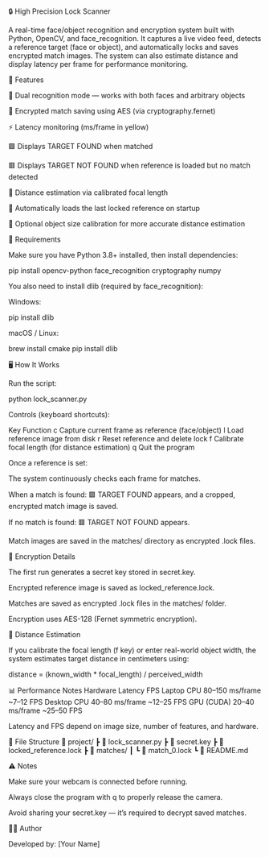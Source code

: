 🔒 High Precision Lock Scanner

A real-time face/object recognition and encryption system built with Python, OpenCV, and face_recognition.
It captures a live video feed, detects a reference target (face or object), and automatically locks and saves encrypted match images.
The system can also estimate distance and display latency per frame for performance monitoring.

🚀 Features

🎯 Dual recognition mode — works with both faces and arbitrary objects

🔐 Encrypted match saving using AES (via cryptography.fernet)

⚡ Latency monitoring (ms/frame in yellow)

🟩 Displays TARGET FOUND when matched

🟥 Displays TARGET NOT FOUND when reference is loaded but no match detected

📏 Distance estimation via calibrated focal length

🧠 Automatically loads the last locked reference on startup

💾 Optional object size calibration for more accurate distance estimation

🧰 Requirements

Make sure you have Python 3.8+ installed, then install dependencies:

pip install opencv-python face_recognition cryptography numpy


You also need to install dlib (required by face_recognition):

Windows:

pip install dlib


macOS / Linux:

brew install cmake
pip install dlib

🖥️ How It Works

Run the script:

python lock_scanner.py


Controls (keyboard shortcuts):

Key	Function
c	Capture current frame as reference (face/object)
l	Load reference image from disk
r	Reset reference and delete lock
f	Calibrate focal length (for distance estimation)
q	Quit the program

Once a reference is set:

The system continuously checks each frame for matches.

When a match is found:
🟩 TARGET FOUND appears, and a cropped, encrypted match image is saved.

If no match is found:
🟥 TARGET NOT FOUND appears.

Match images are saved in the matches/ directory as encrypted .lock files.

🔑 Encryption Details

The first run generates a secret key stored in secret.key.

Encrypted reference image is saved as locked_reference.lock.

Matches are saved as encrypted .lock files in the matches/ folder.

Encryption uses AES-128 (Fernet symmetric encryption).

🧮 Distance Estimation

If you calibrate the focal length (f key) or enter real-world object width,
the system estimates target distance in centimeters using:

distance = (known_width * focal_length) / perceived_width

📊 Performance Notes
Hardware	Latency	FPS
Laptop CPU	80–150 ms/frame	~7–12 FPS
Desktop CPU	40–80 ms/frame	~12–25 FPS
GPU (CUDA)	20–40 ms/frame	~25–50 FPS

Latency and FPS depend on image size, number of features, and hardware.

📁 File Structure
📂 project/
 ┣ 📜 lock_scanner.py
 ┣ 📜 secret.key
 ┣ 📜 locked_reference.lock
 ┣ 📂 matches/
 ┃ ┗ 📜 match_0.lock
 ┗ 📜 README.md

⚠️ Notes

Make sure your webcam is connected before running.

Always close the program with q to properly release the camera.

Avoid sharing your secret.key — it’s required to decrypt saved matches.

🧑‍💻 Author

Developed by: [Your Name]
